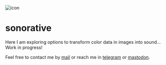 ![icon](https://gitlab.com/azarte/pixelative/-/raw/master/assets/img/icon_64.png)

# sonorative

Here I am exploring options to transform color data in images into sound... Work in progress!

Feel free to contact me by [mail](mailto:rodrigovalla@protonmail.ch) or reach me in
[telegram](https://t.me/rvalla) or [mastodon](https://fosstodon.org/@rvalla).
